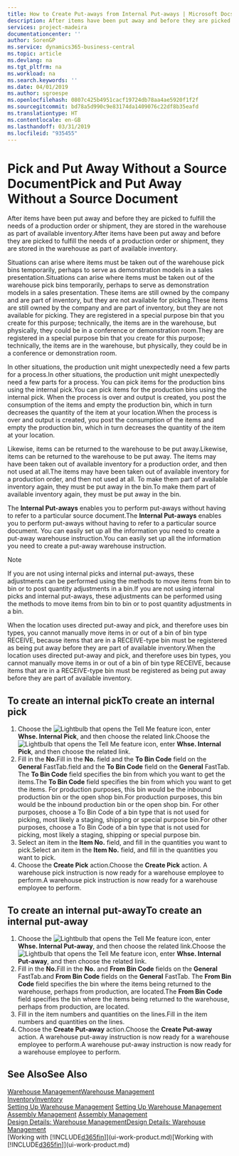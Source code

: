 ```yaml
---
title: How to Create Put-aways from Internal Put-aways | Microsoft Docs
description: After items have been put away and before they are picked to fulfill the needs of a production order or shipment, they are stored in the warehouse as part of available inventory.
services: project-madeira
documentationcenter: ''
author: SorenGP
ms.service: dynamics365-business-central
ms.topic: article
ms.devlang: na
ms.tgt_pltfrm: na
ms.workload: na
ms.search.keywords: ''
ms.date: 04/01/2019
ms.author: sgroespe
ms.openlocfilehash: 0807c425b4951cacf19724db78aa4ae5920f1f2f
ms.sourcegitcommit: bd78a5d990c9e83174da1409076c22df8b35eafd
ms.translationtype: HT
ms.contentlocale: en-GB
ms.lasthandoff: 03/31/2019
ms.locfileid: "935455"
---
```

# <a name="pick-and-put-away-without-a-source-document"></a><span data-ttu-id="39505-103">Pick and Put Away Without a Source Document</span><span class="sxs-lookup"><span data-stu-id="39505-103">Pick and Put Away Without a Source Document</span></span>
<span data-ttu-id="39505-104">After items have been put away and before they are picked to fulfill the needs of a production order or shipment, they are stored in the warehouse as part of available inventory.</span><span class="sxs-lookup"><span data-stu-id="39505-104">After items have been put away and before they are picked to fulfill the needs of a production order or shipment, they are stored in the warehouse as part of available inventory.</span></span>  

<span data-ttu-id="39505-105">Situations can arise where items must be taken out of the warehouse pick bins temporarily, perhaps to serve as demonstration models in a sales presentation.</span><span class="sxs-lookup"><span data-stu-id="39505-105">Situations can arise where items must be taken out of the warehouse pick bins temporarily, perhaps to serve as demonstration models in a sales presentation.</span></span> <span data-ttu-id="39505-106">These items are still owned by the company and are part of inventory, but they are not available for picking.</span><span class="sxs-lookup"><span data-stu-id="39505-106">These items are still owned by the company and are part of inventory, but they are not available for picking.</span></span> <span data-ttu-id="39505-107">They are registered in a special purpose bin that you create for this purpose; technically, the items are in the warehouse, but physically, they could be in a conference or demonstration room.</span><span class="sxs-lookup"><span data-stu-id="39505-107">They are registered in a special purpose bin that you create for this purpose; technically, the items are in the warehouse, but physically, they could be in a conference or demonstration room.</span></span>  

<span data-ttu-id="39505-108">In other situations, the production unit might unexpectedly need a few parts for a process.</span><span class="sxs-lookup"><span data-stu-id="39505-108">In other situations, the production unit might unexpectedly need a few parts for a process.</span></span> <span data-ttu-id="39505-109">You can pick items for the production bins using the internal pick.</span><span class="sxs-lookup"><span data-stu-id="39505-109">You can pick items for the production bins using the internal pick.</span></span> <span data-ttu-id="39505-110">When the process is over and output is created, you post the consumption of the items and empty the production bin, which in turn decreases the quantity of the item at your location.</span><span class="sxs-lookup"><span data-stu-id="39505-110">When the process is over and output is created, you post the consumption of the items and empty the production bin, which in turn decreases the quantity of the item at your location.</span></span>  

<span data-ttu-id="39505-111">Likewise, items can be returned to the warehouse to be put away.</span><span class="sxs-lookup"><span data-stu-id="39505-111">Likewise, items can be returned to the warehouse to be put away.</span></span> <span data-ttu-id="39505-112">The items may have been taken out of available inventory for a production order, and then not used at all.</span><span class="sxs-lookup"><span data-stu-id="39505-112">The items may have been taken out of available inventory for a production order, and then not used at all.</span></span> <span data-ttu-id="39505-113">To make them part of available inventory again, they must be put away in the bin.</span><span class="sxs-lookup"><span data-stu-id="39505-113">To make them part of available inventory again, they must be put away in the bin.</span></span>  

<span data-ttu-id="39505-114">The **Internal Put-aways** enables you to perform put-aways without having to refer to a particular source document.</span><span class="sxs-lookup"><span data-stu-id="39505-114">The **Internal Put-aways** enables you to perform put-aways without having to refer to a particular source document.</span></span> <span data-ttu-id="39505-115">You can easily set up all the information you need to create a put-away warehouse instruction.</span><span class="sxs-lookup"><span data-stu-id="39505-115">You can easily set up all the information you need to create a put-away warehouse instruction.</span></span>  

> [!NOTE]  
>  <span data-ttu-id="39505-116">If you are not using internal picks and internal put-aways, these adjustments can be performed using the methods to move items from bin to bin or to post quantity adjustments in a bin.</span><span class="sxs-lookup"><span data-stu-id="39505-116">If you are not using internal picks and internal put-aways, these adjustments can be performed using the methods to move items from bin to bin or to post quantity adjustments in a bin.</span></span>  
>   
>  <span data-ttu-id="39505-117">When the location uses directed put-away and pick, and therefore uses bin types, you cannot manually move items in or out of a bin of bin type RECEIVE, because items that are in a RECEIVE-type bin must be registered as being put away before they are part of available inventory.</span><span class="sxs-lookup"><span data-stu-id="39505-117">When the location uses directed put-away and pick, and therefore uses bin types, you cannot manually move items in or out of a bin of bin type RECEIVE, because items that are in a RECEIVE-type bin must be registered as being put away before they are part of available inventory.</span></span>  

## <a name="to-create-an-internal-pick"></a><span data-ttu-id="39505-118">To create an internal pick</span><span class="sxs-lookup"><span data-stu-id="39505-118">To create an internal pick</span></span>  
1.  <span data-ttu-id="39505-119">Choose the ![Lightbulb that opens the Tell Me feature](media/ui-search/search_small.png "Tell me what you want to do") icon, enter **Whse. Internal Pick**, and then choose the related link.</span><span class="sxs-lookup"><span data-stu-id="39505-119">Choose the ![Lightbulb that opens the Tell Me feature](media/ui-search/search_small.png "Tell me what you want to do") icon, enter **Whse. Internal Pick**, and then choose the related link.</span></span>  
2.  <span data-ttu-id="39505-120">Fill in the **No.**</span><span class="sxs-lookup"><span data-stu-id="39505-120">Fill in the **No.**</span></span> <span data-ttu-id="39505-121">field and the **To Bin Code** field on the **General** FastTab.</span><span class="sxs-lookup"><span data-stu-id="39505-121">field and the **To Bin Code** field on the **General** FastTab.</span></span> <span data-ttu-id="39505-122">The **To Bin Code** field specifies the bin from which you want to get the items.</span><span class="sxs-lookup"><span data-stu-id="39505-122">The **To Bin Code** field specifies the bin from which you want to get the items.</span></span> <span data-ttu-id="39505-123">For production purposes, this bin would be the inbound production bin or the open shop bin.</span><span class="sxs-lookup"><span data-stu-id="39505-123">For production purposes, this bin would be the inbound production bin or the open shop bin.</span></span> <span data-ttu-id="39505-124">For other purposes, choose a To Bin Code of a bin type that is not used for picking, most likely a staging, shipping or special purpose bin.</span><span class="sxs-lookup"><span data-stu-id="39505-124">For other purposes, choose a To Bin Code of a bin type that is not used for picking, most likely a staging, shipping or special purpose bin.</span></span>  
3.  <span data-ttu-id="39505-125">Select an item in the **Item No.** field, and fill in the quantities you want to pick.</span><span class="sxs-lookup"><span data-stu-id="39505-125">Select an item in the **Item No.** field, and fill in the quantities you want to pick.</span></span>  
4. <span data-ttu-id="39505-126">Choose the **Create Pick** action.</span><span class="sxs-lookup"><span data-stu-id="39505-126">Choose the **Create Pick** action.</span></span> <span data-ttu-id="39505-127">A warehouse pick instruction is now ready for a warehouse employee to perform.</span><span class="sxs-lookup"><span data-stu-id="39505-127">A warehouse pick instruction is now ready for a warehouse employee to perform.</span></span>  

## <a name="to-create-an-internal-put-away"></a><span data-ttu-id="39505-128">To create an internal put-away</span><span class="sxs-lookup"><span data-stu-id="39505-128">To create an internal put-away</span></span>  
1.  <span data-ttu-id="39505-129">Choose the ![Lightbulb that opens the Tell Me feature](media/ui-search/search_small.png "Tell me what you want to do") icon, enter **Whse. Internal Put-away**, and then choose the related link.</span><span class="sxs-lookup"><span data-stu-id="39505-129">Choose the ![Lightbulb that opens the Tell Me feature](media/ui-search/search_small.png "Tell me what you want to do") icon, enter **Whse. Internal Put-away**, and then choose the related link.</span></span>  
2.  <span data-ttu-id="39505-130">Fill in the **No.**</span><span class="sxs-lookup"><span data-stu-id="39505-130">Fill in the **No.**</span></span> <span data-ttu-id="39505-131">and **From Bin Code** fields on the **General** FastTab.</span><span class="sxs-lookup"><span data-stu-id="39505-131">and **From Bin Code** fields on the **General** FastTab.</span></span> <span data-ttu-id="39505-132">The **From Bin Code** field specifies the bin where the items being returned to the warehouse, perhaps from production, are located.</span><span class="sxs-lookup"><span data-stu-id="39505-132">The **From Bin Code** field specifies the bin where the items being returned to the warehouse, perhaps from production, are located.</span></span>  
3.  <span data-ttu-id="39505-133">Fill in the item numbers and quantities on the lines.</span><span class="sxs-lookup"><span data-stu-id="39505-133">Fill in the item numbers and quantities on the lines.</span></span>  
4.  <span data-ttu-id="39505-134">Choose the **Create Put-away** action.</span><span class="sxs-lookup"><span data-stu-id="39505-134">Choose the **Create Put-away** action.</span></span> <span data-ttu-id="39505-135">A warehouse put-away instruction is now ready for a warehouse employee to perform.</span><span class="sxs-lookup"><span data-stu-id="39505-135">A warehouse put-away instruction is now ready for a warehouse employee to perform.</span></span>  

## <a name="see-also"></a><span data-ttu-id="39505-136">See Also</span><span class="sxs-lookup"><span data-stu-id="39505-136">See Also</span></span>  
[<span data-ttu-id="39505-137">Warehouse Management</span><span class="sxs-lookup"><span data-stu-id="39505-137">Warehouse Management</span></span>](warehouse-manage-warehouse.md)  
[<span data-ttu-id="39505-138">Inventory</span><span class="sxs-lookup"><span data-stu-id="39505-138">Inventory</span></span>](inventory-manage-inventory.md)  
<span data-ttu-id="39505-139">[Setting Up Warehouse Management](warehouse-setup-warehouse.md)   </span><span class="sxs-lookup"><span data-stu-id="39505-139">[Setting Up Warehouse Management](warehouse-setup-warehouse.md)   </span></span>  
<span data-ttu-id="39505-140">[Assembly Management](assembly-assemble-items.md)  </span><span class="sxs-lookup"><span data-stu-id="39505-140">[Assembly Management](assembly-assemble-items.md)  </span></span>  
[<span data-ttu-id="39505-141">Design Details: Warehouse Management</span><span class="sxs-lookup"><span data-stu-id="39505-141">Design Details: Warehouse Management</span></span>](design-details-warehouse-management.md)  
<span data-ttu-id="39505-142">[Working with [!INCLUDE[d365fin](includes/d365fin_md.md)]](ui-work-product.md)</span><span class="sxs-lookup"><span data-stu-id="39505-142">[Working with [!INCLUDE[d365fin](includes/d365fin_md.md)]](ui-work-product.md)</span></span>
